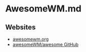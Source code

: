 # AwesomeWM.md

## Websites

* [awesomewm.org](https://awesomewm.org/)
* [awesomeWM/awesome GitHub](https://github.com/awesomeWM/awesome)
